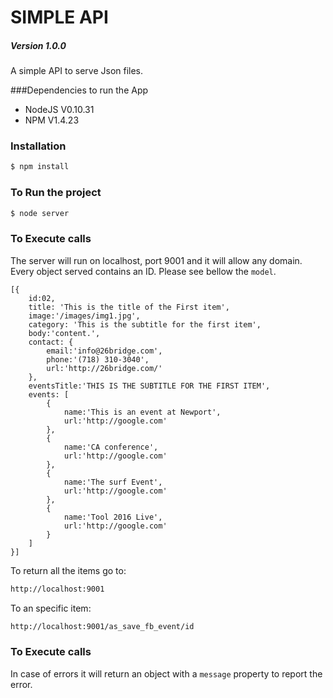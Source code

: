# SIMPLE API
##### Version 1.0.0

A simple API to serve Json files.

###Dependencies to run the App

  - NodeJS V0.10.31
  - NPM V1.4.23

### Installation

```sh
$ npm install
```
### To Run the project
```sh
$ node server
```
### To Execute calls
The server will run on localhost, port 9001 and it will allow any domain.
Every object served contains an ID. Please see bellow the `model`.

```
[{
    id:02,
    title: 'This is the title of the First item',
    image:'/images/img1.jpg',
    category: 'This is the subtitle for the first item',
    body:'content.',
    contact: {
        email:'info@26bridge.com',
        phone:'(718) 310-3040',
        url:'http://26bridge.com/'
    },
    eventsTitle:'THIS IS THE SUBTITLE FOR THE FIRST ITEM',
    events: [
        {
            name:'This is an event at Newport',
            url:'http://google.com'
        },
        {
            name:'CA conference',
            url:'http://google.com'
        },
        {
            name:'The surf Event',
            url:'http://google.com'
        },
        {
            name:'Tool 2016 Live',
            url:'http://google.com'
        }
    ]
}]
```

To return all the items go to:
```sh
http://localhost:9001
```

To an specific item:
```sh
http://localhost:9001/as_save_fb_event/id
```

### To Execute calls
In case of errors it will return an object with a `message` property to report the error.